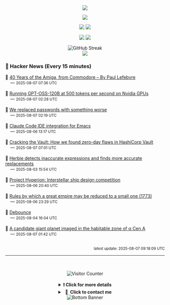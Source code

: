 <div align="center">
  <img src="https://readme-typing-svg.herokuapp.com?font=Fira+Code&weight=600&size=19&duration=3000&pause=1000&color=F7931A&center=true&vCenter=true&width=600&lines=%F0%9F%91%8B+Hi+%2C++I'm+(+Esmaeil+Asadi+%3C%3D%3E+%D8%A7%D8%B3%D9%80%D9%85%D9%80%D8%A7%D8%B9%D9%80%DB%8C%D9%80%D9%84+%D8%A7%D8%B3%D9%80%D8%AF%DB%8C+)"/>
</div>

<p align="center">
  <img src="http://github-profile-summary-cards.vercel.app/api/cards/profile-details?username=Null-Err0r&theme=gruvbox" />
</p>
<p align="center">
  <img src="http://github-profile-summary-cards.vercel.app/api/cards/repos-per-language?username=Null-Err0r&theme=gruvbox" />
  <img src="http://github-profile-summary-cards.vercel.app/api/cards/most-commit-language?username=Null-Err0r&theme=gruvbox" />
</p>
<p align="center">
  <img src="http://github-profile-summary-cards.vercel.app/api/cards/stats?username=Null-Err0r&theme=gruvbox" />
  <img src="http://github-profile-summary-cards.vercel.app/api/cards/productive-time?username=Null-Err0r&theme=gruvbox&utcOffset=8" />
</p>
<div align="center">
  <img src="https://streak-stats.demolab.com/?user=null-err0r&theme=gruvbox" alt="GitHub Streak" />
</div>
<div align="center">
  <img src="https://github-profile-trophy.vercel.app/?username=Null-Err0r&theme=gruvbox&no-frame=true&margin-w=15&margin-h=15&row=2&column=4" />
</div>


### 📰 Hacker News (Every 15 minutes)

<!-- HACKER_NEWS_START -->
🔹 <a href='https://www.goto10retro.com/p/40-years-of-the-amiga-from-commodore' target='_blank' rel='noopener noreferrer'>40 Years of the Amiga, from Commodore – By Paul Lefebvre</a><br>&nbsp;&nbsp;&nbsp;&nbsp;— <small>2025-08-07 07:36 UTC</small><br><br>
🔹 <a href='https://www.baseten.co/blog/sota-performance-for-gpt-oss-120b-on-nvidia-gpus/' target='_blank' rel='noopener noreferrer'>Running GPT-OSS-120B at 500 tokens per second on Nvidia GPUs</a><br>&nbsp;&nbsp;&nbsp;&nbsp;— <small>2025-08-07 02:28 UTC</small><br><br>
🔹 <a href='https://blog.danielh.cc/blog/passwords' target='_blank' rel='noopener noreferrer'>We replaced passwords with something worse</a><br>&nbsp;&nbsp;&nbsp;&nbsp;— <small>2025-08-07 02:19 UTC</small><br><br>
🔹 <a href='https://github.com/manzaltu/claude-code-ide.el' target='_blank' rel='noopener noreferrer'>Claude Code IDE integration for Emacs</a><br>&nbsp;&nbsp;&nbsp;&nbsp;— <small>2025-08-06 13:17 UTC</small><br><br>
🔹 <a href='https://cyata.ai/blog/cracking-the-vault-how-we-found-zero-day-flaws-in-authentication-identity-and-authorization-in-hashicorp-vault/' target='_blank' rel='noopener noreferrer'>Cracking the Vault: How we found zero-day flaws in HashiCorp Vault</a><br>&nbsp;&nbsp;&nbsp;&nbsp;— <small>2025-08-07 07:01 UTC</small><br><br>
🔹 <a href='https://herbie.uwplse.org/' target='_blank' rel='noopener noreferrer'>Herbie detects inaccurate expressions and finds more accurate replacements</a><br>&nbsp;&nbsp;&nbsp;&nbsp;— <small>2025-08-03 15:54 UTC</small><br><br>
🔹 <a href='https://www.projecthyperion.org' target='_blank' rel='noopener noreferrer'>Project Hyperion: Interstellar ship design competition</a><br>&nbsp;&nbsp;&nbsp;&nbsp;— <small>2025-08-06 20:40 UTC</small><br><br>
🔹 <a href='https://founders.archives.gov/documents/Franklin/01-20-02-0213' target='_blank' rel='noopener noreferrer'>Rules by which a great empire may be reduced to a small one (1773)</a><br>&nbsp;&nbsp;&nbsp;&nbsp;— <small>2025-08-06 23:29 UTC</small><br><br>
🔹 <a href='https://developer.mozilla.org/en-US/docs/Glossary/Debounce' target='_blank' rel='noopener noreferrer'>Debounce</a><br>&nbsp;&nbsp;&nbsp;&nbsp;— <small>2025-08-04 16:04 UTC</small><br><br>
🔹 <a href='https://arxiv.org/abs/2508.03814' target='_blank' rel='noopener noreferrer'>A candidate giant planet imaged in the habitable zone of α  Cen A</a><br>&nbsp;&nbsp;&nbsp;&nbsp;— <small>2025-08-07 01:42 UTC</small><br><br>
<!-- HACKER_NEWS_END -->

<p align="right"><small>latest update: 
<!-- HACKER_NEWS_LAST_UPDATED -->2025-08-07 09:18:09 UTC<!-- /HACKER_NEWS_LAST_UPDATED -->
</small></p>

<hr>

<div align="center">
  <br> </br>
  <img src="https://ghvc.kabelkultur.se/?username=null-err0r&abbreviated=true&color=ff5500&label=%E2%81%AE%20%E2%81%AE%E2%81%AE%20%E2%81%AE%E2%81%AE%20%20%F0%9F%91%80%20%E2%81%AE%20%E2%81%AE%E2%81%AE%20%E2%81%AE%E2%81%AEVisitor%E2%81%AE%20%E2%81%AE%E2%81%AE%20%E2%81%AE%E2%81%AE%20%F0%9F%91%80%E2%81%AE%20%E2%81%AE%E2%81%AE%20%E2%81%AE%E2%81%AE%E2%81%AE%20%E2%81%AE%E2%81%AE%20%E2%81%AE%E2%81%AE⁮⁮" alt="Visitor Counter" />
  <br> </br>
</div>
<details align="center">
<summary> <b> ❗️ Click for more details</b> </summary>
<br>
<div align="center">
  <a href="https://next.ossinsight.io/widgets/official/analyze-user-contribution-time-distribution?user_id=19436819&period=all_times" target="_blank" style="display: block;">
    <picture>
      <source media="(prefers-color-scheme: dark)" srcset="https://next.ossinsight.io/widgets/official/analyze-user-contribution-time-distribution/thumbnail.png?user_id=19436819&period=all_times&image_size=auto&color_scheme=dark" width="700" height="auto">
      <img alt="Contribution Time Distribution" src="https://next.ossinsight.io/widgets/official/analyze-user-contribution-time-distribution/thumbnail.png?user_id=19436819&period=all_times&image_size=auto&color_scheme=dark" width="700" height="auto">
    </picture>
  </a>
</div>
<div align="center">
  <a href="https://next.ossinsight.io/widgets/official/compose-user-dashboard-stats?user_id=19436819" target="_blank" style="display: block;">
    <picture>
      <source media="(prefers-color-scheme: dark)" srcset="https://next.ossinsight.io/widgets/official/compose-user-dashboard-stats/thumbnail.png?user_id=19436819&image_size=auto&color_scheme=dark" width="700" height="auto">
      <img alt="Dashboard Stats" src="https://next.ossinsight.io/widgets/official/compose-user-dashboard-stats/thumbnail.png?user_id=19436819&image_size=auto&color_scheme=dark" width="700" height="auto">
    </picture>
  </a>
</div>
<div align="center">
  <a href="https://next.ossinsight.io/widgets/official/compose-org-activity-map?activity=stars&role=stars&owner_id=19436819&period=past_12_months" target="_blank" style="display: block;">
    <picture>
      <source media="(prefers-color-scheme: dark)" srcset="https://next.ossinsight.io/widgets/official/compose-org-activity-map/thumbnail.png?activity=stars&role=stars&owner_id=19436819&period=past_12_months&image_size=4x7&color_scheme=dark" width="700" height="auto">
      <img alt="Geographical Distribution" src="https://next.ossinsight.io/widgets/official/compose-org-activity-map/thumbnail.png?activity=stars&role=stars&owner_id=19436819&period=past_12_months&image_size=4x7&color_scheme=dark" width="700" height="auto">
    </picture>
  </a>
</div>
<div align="center">
  <img src="https://github-readme-activity-graph.vercel.app/graph?username=Null-Err0r&theme=gruvbox" alt="Activity Graph" />
</div>
<br>
</details>
<details align="center">
<summary> <b>  💬  Click to contact me</b> </summary>
<br>
<div align="center">
  <br><br>
  <a href="https://t.me/NullErr0r" target="_blank">
    <img src="https://img.shields.io/badge/Telegram-black?style=for-the-badge&logo=Telegram" alt="Telegram" />
  </a>
</div>
<br>
</details>
<div align="center">
  <img src="https://raw.githubusercontent.com/Trilokia/Trilokia/379277808c61ef204768a61bbc5d25bc7798ccf1/bottom_header.svg" alt="Bottom Banner" />
</div>
